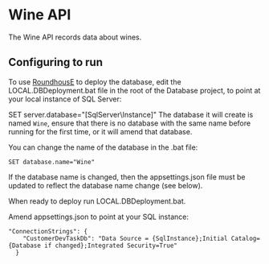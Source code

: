 # Wine API

The Wine API records data about wines. 

## Configuring to run
To use [RoundhousE](https://github.com/chucknorris/roundhouse) to deploy the database, edit the LOCAL.DBDeployment.bat file in the root of the Database project, to point at your local instance of SQL Server:

SET server.database="[SqlServer\Instance]"
The database it will create is named `Wine`, ensure that there is no database with the same name before running for the first time, or it will amend that database.

You can change the name of the database in the .bat file:

```
SET database.name="Wine"
```

If the database name is changed, then the appsettings.json file must be updated to reflect the database name change (see below).

When ready to deploy run LOCAL.DBDeployment.bat.

Amend appsettings.json to point at your SQL instance:

```
"ConnectionStrings": {
    "CustomerDevTaskDb": "Data Source = {SqlInstance};Initial Catalog={Database if changed};Integrated Security=True"
  }
```
